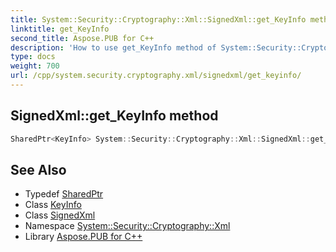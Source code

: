 ```yaml
---
title: System::Security::Cryptography::Xml::SignedXml::get_KeyInfo method
linktitle: get_KeyInfo
second_title: Aspose.PUB for C++
description: 'How to use get_KeyInfo method of System::Security::Cryptography::Xml::SignedXml class in C++.'
type: docs
weight: 700
url: /cpp/system.security.cryptography.xml/signedxml/get_keyinfo/
---
```

## SignedXml::get_KeyInfo method




```cpp
SharedPtr<KeyInfo> System::Security::Cryptography::Xml::SignedXml::get_KeyInfo()
```

## See Also

* Typedef [SharedPtr](../../../system/sharedptr/)
* Class [KeyInfo](../../keyinfo/)
* Class [SignedXml](../)
* Namespace [System::Security::Cryptography::Xml](../../)
* Library [Aspose.PUB for C++](../../../)
